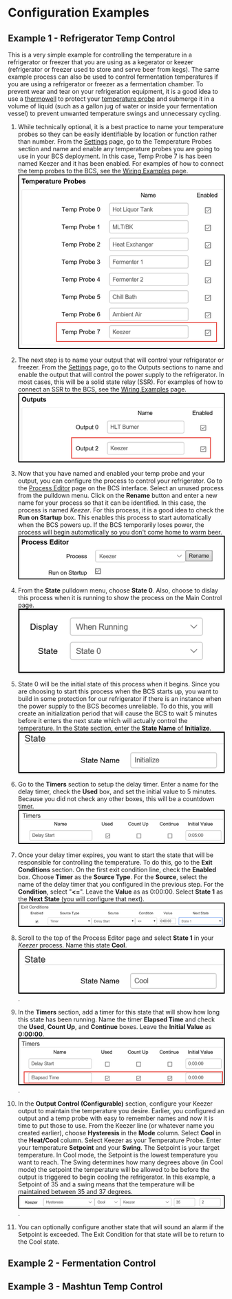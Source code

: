 # Configuration Examples #

## Example 1 - Refrigerator Temp Control ##

This is a very simple example for controlling the temperature in a refrigerator or freezer that you are using as a kegerator or keezer (refrigerator or freezer used to store and serve beer from kegs). The same example process can also be used to control fermentation temperatures if you are using a refrigerator or freezer as a fermentation chamber. To prevent wear and tear on your refrigeration equipment, it is a good idea to use a [thermowell](http://www.brewershardware.com/Thermowells/) to protect your [temperature probe](http://www.brewershardware.com/BCS-460-Temperature-Sensors/) and submerge it in a volume of liquid (such as a gallon jug of water or inside your fermentation vessel) to prevent unwanted temperature swings and unnecessary cycling.

1. While technically optional, it is a best practice to name your temperature probes so they can be easily identifiable by location or function rather than number. From the [Settings](settings.md) page, go to the Temperature Probes section and name and enable any temperature probes you are going to use in your BCS deployment. In this case, Temp Probe 7 is has been named Keezer and it has been enabled. For examples of how to connect the temp probes to the BCS, see the [Wiring Examples](wiring.md) page.
![temp probe naming](img/examples/example1_1.png)

2. The next step is to name your output that will control your refrigerator or freezer. From the [Settings](settings.md) page, go to the Outputs sections to name and enable the output that will control the power supply to the refrigerator. In most cases, this will be a solid state relay (SSR). For examples of how to connect an SSR to the BCS, see the [Wiring Examples](wiring.md) page.
![output naming](img/examples/example1_2.png)

3. Now that you have named and enabled your temp probe and your output, you can configure the process to control your refrigerator. Go to the [Process Editor](process_editor.md) page on the BCS interface. Select an unused process from the pulldown menu. Click on the **Rename** button and enter a new name for your process so that it can be identified. In this case, the process is named *Keezer*. For this process, it is a good idea to check the **Run on Startup** box. This enables this process to start automatically when the BCS powers up. If the BCS temporarily loses power, the process will begin automatically so you don't come home to warm beer.
![process naming](img/examples/example1_3.png)

4. From the **State** pulldown menu, choose **State 0**. Also, choose to dislay this process when it is running to show the process on the Main Control page.
![choosing a state](img/examples/example1_4.png)

5. State 0 will be the initial state of this process when it begins. Since you are choosing to start this process when the BCS starts up, you want to build in some protection for our refrigerator if there is an instance when the power supply to the BCS becomes unreliable. To do this, you will create an initialization period that will cause the BCS to wait 5 minutes before it enters the next state which will actually control the temperature. In the State section, enter the **State Name** of **Initialize**.
![state naming](img/examples/example1_5.png)

6. Go to the **Timers** section to setup the delay timer. Enter a name for the delay timer, check the **Used** box, and set the initial value to 5 minutes. Because you did not check any other boxes, this will be a countdown timer.
![timer naming](img/examples/example1_6.png)

7. Once your delay timer expires, you want to start the state that will be responsible for controlling the temperature. To do this, go to the **Exit Conditions** section. On the first exit condition line, check the **Enabled** box. Choose **Timer** as the **Source Type**. For the **Source**, select the name of the delay timer that you configured in the previous step. For the **Condition**, select "**<=**". Leave the **Value** as as 0:00:00. Select **State 1** as the **Next State** (you will configure that next).
![exit conditions](img/examples/example1_7.png)

8. Scroll to the top of the Process Editor page and select **State 1** in your *Keezer* process. Name this state **Cool**.
![state 2](img/examples/example1_8.png).


9. In the **Timers** section, add a timer for this state that will show how long this state has been running. Name the timer **Elapsed Time** and check the **Used**, **Count Up**, and **Continue** boxes. Leave the **Initial Value** as **0:00:00**.
![elapsed timer](img/examples/example1_9.png).

10. In the **Output Control (Configurable)** section, configure your Keezer output to maintain the temperature you desire. Earlier, you configured an output and a temp probe with easy to remember names and now it is time to put those to use. From the Keezer line (or whatever name you created earlier), choose **Hysteresis** in the **Mode** column. Select **Cool** in the **Heat/Cool** column. Select Keezer as your Temperature Probe. Enter your temperature **Setpoint** and your **Swing**. The Setpoint is your target temperature. In Cool mode, the Setpoint is the lowest temperature you want to reach. The Swing determines how many degrees above (in Cool mode) the setpoint the temperature will be allowed to be before the output is triggered to begin cooling the refrigerator. In this example, a Setpoint of 35 and a swing means that the temperature will be maintained between 35 and 37 degrees. 
![output control](img/examples/example1_10.png).

11. You can optionally configure another state that will sound an alarm if the Setpoint is exceeded. The Exit Condition for that state will be to return to the Cool state.

## Example 2 - Fermentation Control ##

## Example 3 - Mashtun Temp Control ##
